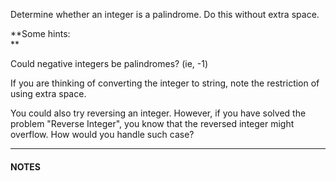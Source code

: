 Determine whether an integer is a palindrome. Do this without extra space.

**Some hints:  
**

Could negative integers be palindromes? \(ie, -1\)

If you are thinking of converting the integer to string, note the restriction of using extra space.

You could also try reversing an integer. However, if you have solved the problem "Reverse Integer", you know that the reversed integer might overflow. How would you handle such case?

---

#### NOTES



